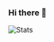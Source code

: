 ### Hi there 👋

![Stats](https://github-readme-stats.vercel.app/api?username=arunpt&show_icons=true&count_private=true&theme=dark)
